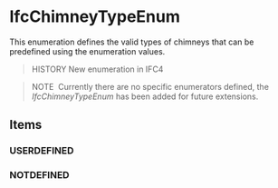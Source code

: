 # IfcChimneyTypeEnum

This enumeration defines the valid types of chimneys that can be predefined using the enumeration values.
<!-- end of short definition -->

> HISTORY New enumeration in IFC4

> NOTE  Currently there are no specific enumerators defined, the _IfcChimneyTypeEnum_ has been added for future extensions.

## Items

### USERDEFINED


### NOTDEFINED

